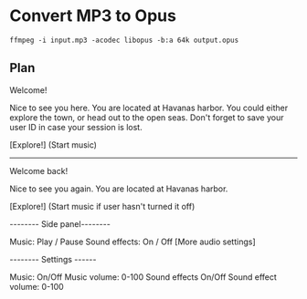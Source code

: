 # Convert MP3 to Opus

```
ffmpeg -i input.mp3 -acodec libopus -b:a 64k output.opus
```

## Plan

Welcome!

Nice to see you here. You are located at Havanas harbor.
You could either explore the town, or head out to the open seas.
Don't forget to save your user ID in case your session is lost.

[Explore!] (Start music)

---

Welcome back!

Nice to see you again. You are located at Havanas harbor.

[Explore!] (Start music if user hasn't turned it off)

-------- Side panel--------

Music: Play / Pause
Sound effects: On / Off
[More audio settings]

-------- Settings ------

Music: On/Off
Music volume: 0-100
Sound effects On/Off
Sound effect volume: 0-100

